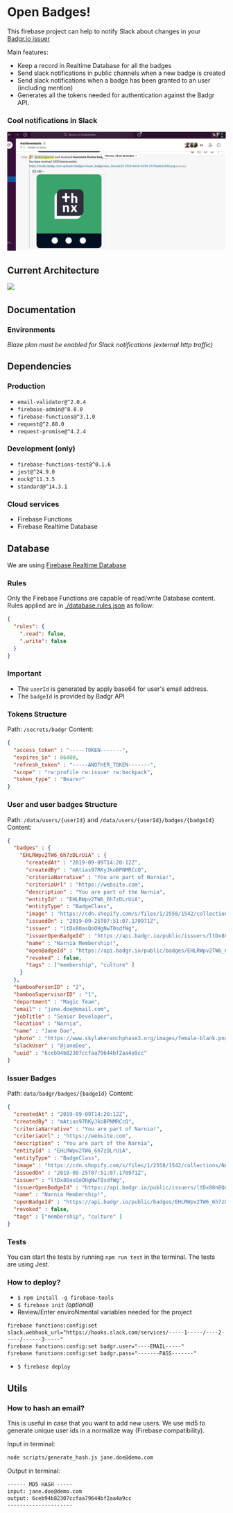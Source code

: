 # Open Badges!

This firebase project can help to notify Slack about changes in your [Badgr.io issuer](https://api.badgr.io/docs/v2/)

Main features:

- Keep a record in Realtime Database for all the badges
- Send slack notifications in public channels when a new badge is created
- Send slack notifications when a badge has been granted to an user (including mention)
- Generates all the tokens needed for authentication against the Badgr API.

### Cool notifications in Slack

![Slack screenshot](other/screen.png)


## Current Architecture

![](https://user-images.githubusercontent.com/5110813/82293346-b5199a00-99ac-11ea-907c-e92833159dfe.png)

## Documentation

### Environments

_Blaze plan must be enabled for Slack notifications (external http traffic)_

## Dependencies

### Production

- `email-validator@^2.0.4`
- `firebase-admin@^8.0.0`
- `firebase-functions@^3.1.0`
- `request@^2.88.0`
- `request-promise@^4.2.4`

### Development (only)

- `firebase-functions-test@^0.1.6`
- `jest@^24.9.0`
- `nock@^11.3.5`
- `standard@^14.3.1`

### Cloud services

- Firebase Functions
- Firebase Realtime Database

## Database

We are using [Firebase Realtime Database](https://firebase.google.com/products/realtime-database/)

### Rules

Only the Firebase Functions are capable of read/write Database content. Rules applied are in [./database.rules.json](/database.rules.json) as follow:

```json
{
  "rules": {
    ".read": false,
    ".write": false
  }
}
```

### Important

- The `userId` is generated by apply base64 for user's email address.
- The `badgeId` is provided by Badgr API

### Tokens Structure

Path: `/secrets/badgr`
Content:

```json
{
  "access_token" : "-----TOKEN-------",
  "expires_in" : 86400,
  "refresh_token" : "-----ANOTHER_TOKEN-------",
  "scope" : "rw:profile rw:issuer rw:backpack",
  "token_type" : "Bearer"
}
```

### User and user badges Structure

Path: `/data/users/{userId}` and `/data/users/{userId}/badges/{badgeId}`
Content:

```json
{
  "badges" : {
    "EHLRWpv2TW6_6h7zDLrUiA" : {
      "createdAt" : "2019-09-09T14:20:12Z",
      "createdBy" : "mAtias97RKyJkoBPNMRCcQ",
      "criteriaNarrative" : "You are part of Narnia!",
      "criteriaUrl" : "https://website.com",
      "description" : "You are part of the Narnia",
      "entityId" : "EHLRWpv2TW6_6h7zDLrUiA",
      "entityType" : "BadgeClass",
      "image" : "https://cdn.shopify.com/s/files/1/2558/1542/collections/NARNIA_1200x1200.png",
      "issuedOn" : "2019-09-25T07:51:07.170971Z",
      "issuer" : "ltDx80asQoOHgNwT0sdfWg",
      "issuerOpenBadgeId" : "https://api.badgr.io/public/issuers/ltDx80nBQoOHgNwT0FLfWg",
      "name" : "Narnia Membership!",
      "openBadgeId" : "https://api.badgr.io/public/badges/EHLRWpv2TW6_6h7zDLrUiA",
      "revoked" : false,
      "tags" : ["membership", "culture" ]
    }
  },
  "bambooPersonID" : "2",
  "bambooSupervisorID" : "1",
  "department" : "Magic Team",
  "email" : "jane.doe@email.com",
  "jobTitle" : "Senior Developer",
  "location" : "Narnia",
  "name" : "Jane Doe",
  "photo" : "https://www.skylakeranchphase3.org/images/female-blank.png",
  "slackUser" : "@janeDoe",
  "uuid" : "6ceb94b82307ccfaa79644bf2aa4a9cc"
}
```

### Issuer Badges

Path: `data/badgr/badges/{badgeId}`
Content:

```json
{
  "createdAt" : "2019-09-09T14:20:12Z",
  "createdBy" : "mAtias97RKyJkoBPNMRCcQ",
  "criteriaNarrative" : "You are part of Narnia!",
  "criteriaUrl" : "https://website.com",
  "description" : "You are part of the Narnia",
  "entityId" : "EHLRWpv2TW6_6h7zDLrUiA",
  "entityType" : "BadgeClass",
  "image" : "https://cdn.shopify.com/s/files/1/2558/1542/collections/NARNIA_1200x1200.png",
  "issuedOn" : "2019-09-25T07:51:07.170971Z",
  "issuer" : "ltDx80asQoOHgNwT0sdfWg",
  "issuerOpenBadgeId" : "https://api.badgr.io/public/issuers/ltDx80nBQoOHgNwT0FLfWg",
  "name" : "Narnia Membership!",
  "openBadgeId" : "https://api.badgr.io/public/badges/EHLRWpv2TW6_6h7zDLrUiA",
  "revoked" : false,
  "tags" : ["membership", "culture" ]
}
```

### Tests

You can start the tests by running `npm run test` in the terminal. The tests are using Jest.

### How to deploy?

- `$ npm install -g firebase-tools`
- `$ firebase init` _(optional)_
- Review/Enter enviroNmental variables needed for the project

```text
firebase functions:config:set slack.webhook_url="https://hooks.slack.com/services/-----1-----/----2-----/------3-----"
firebase functions:config:set badgr.user="----EMAIL-----"
firebase functions:config:set badgr.pass="-------PASS-------"
```

- `$ firebase deploy`

## Utils

### How to hash an email?

This is useful in case that you want to add new users. We use md5 to generate unique user ids in a normalize way (Firebase compatibility).

Input in terminal:

```bash
node scripts/generate_hash.js jane.doe@demo.com
```

Output in terminal:

```
------ MD5 HASH -----
input: jane.doe@demo.com
output: 6ceb94b82307ccfaa79644bf2aa4a9cc
---------------------
```